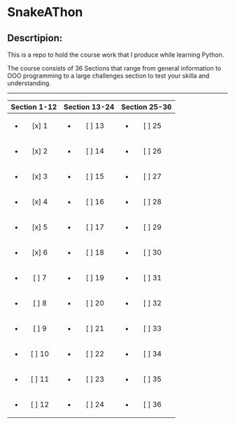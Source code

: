 SnakeAThon
=======

## Descrtipion:


This is a repo to hold the course work that I produce while learning Python.

The course consists of 36 Sections that range from general information to OOO programming to a large challenges section to test your skilla and understanding.

---

| Section 1-12 | Section 13-24 | Section 25-36 |
| :---------: | :-----------: | :-----------: |
|<ul><li>[x] 1</li></ul> |<ul><li>[ ] 13</li></ul> |<ul><li>[ ] 25</li></ul> |
|<ul><li>[x] 2</li></ul> |<ul><li>[ ] 14</li></ul> |<ul><li>[ ] 26</li></ul> |
|<ul><li>[x] 3</li></ul> |<ul><li>[ ] 15</li></ul> |<ul><li>[ ] 27</li></ul> |
|<ul><li>[x] 4</li></ul> |<ul><li>[ ] 16</li></ul> |<ul><li>[ ] 28</li></ul> |
|<ul><li>[x] 5</li></ul> |<ul><li>[ ] 17</li></ul> |<ul><li>[ ] 29</li></ul> |
|<ul><li>[x] 6</li></ul> |<ul><li>[ ] 18</li></ul> |<ul><li>[ ] 30</li></ul> |
|<ul><li>[ ] 7</li></ul> |<ul><li>[ ] 19</li></ul> |<ul><li>[ ] 31</li></ul> |
|<ul><li>[ ] 8</li></ul> |<ul><li>[ ] 20</li></ul> |<ul><li>[ ] 32</li></ul> |
|<ul><li>[ ] 9</li></ul> |<ul><li>[ ] 21</li></ul> |<ul><li>[ ] 33</li></ul> |
|<ul><li>[ ] 10</li></ul> |<ul><li>[ ] 22</li></ul> |<ul><li>[ ] 34</li></ul> |
|<ul><li>[ ] 11</li></ul> |<ul><li>[ ] 23</li></ul> |<ul><li>[ ] 35</li></ul> |
|<ul><li>[ ] 12</li></ul> |<ul><li>[ ] 24</li></ul> |<ul><li>[ ] 36</li></ul> |